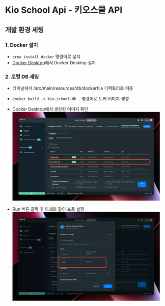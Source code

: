 # Kio School Api - 키오스쿨 API

## 개발 환경 세팅

### 1. Docker 설치

- `brew install docker` 명령어로 설치
- [Docker Desktop](https://www.docker.com/products/docker-desktop/)에서 Docker Desktop 설치

### 2. 로컬 DB 세팅

- 터미널에서 /src/main/resources/db/dockerfile 디렉토리로 이동
- `docker build -t kio-school-db .` 명령어로 도커 이미지 생성
- Docker Desktop에서 생성된 이미지 확인
  ![Docker Desktop Image Check.png](src%2Fmain%2Fresources%2Freadme%2FDocker%20Desktop%20Image%20Check.png)

- Run 버튼 클릭 후 아래와 같이 포트 설정
  ![Run Image.png](src%2Fmain%2Fresources%2Freadme%2FRun%20Image.png)